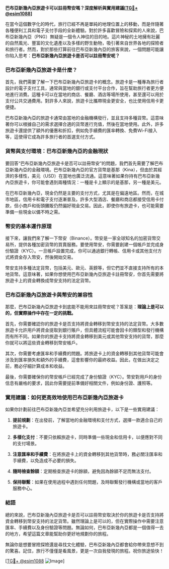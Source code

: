 **巴布亞新幾內亞旅遊卡可以註冊幣安嗎？深度解析與實用建議[[TG💪+ @esim1088](https://t.me/s/esim1088)]**

在當今這個數字化的時代，旅行已經不再是單純的地理位置上的移動，而是伴隨著各種便利工具和電子支付手段的全新體驗。對於許多喜歡冒險和探索的人來說，巴布亞新幾內亞（PNG）無疑是一個令人神往的目的地。這片神秘的土地擁有壯麗的自然風光、豐富的文化遺產以及多樣的野生動物，吸引著來自世界各地的探險者和旅行者。然而，對於那些打算前往巴布亞新幾內亞的旅客來說，一個問題可能讓你陷入思考：**巴布亞新幾內亞旅遊卡是否可以註冊幣安呢？**

### 巴布亞新幾內亞旅遊卡是什麼？

首先，我們需要了解一下巴布亞新幾內亞旅遊卡的概念。旅遊卡是一種專為旅行者設計的電子支付工具，通常與當地的銀行或支付平台合作，旨在幫助旅行者更方便地進行消費。這種卡可以在當地的商店、餐廳、酒店等場所使用，甚至還可以用於支付公共交通費用。對許多人來說，旅遊卡比攜帶現金更安全，也比使用信用卡更便捷。

巴布亞新幾內亞的旅遊卡通常由當地的金融機構發行，並且支持多種貨幣。這意味著你可以根據自己的需求選擇合適的貨幣進行充值，然後在當地使用。此外，許多旅遊卡還提供了額外的優惠和折扣，例如免手續費的匯率轉換、免費Wi-Fi接入等，這使得它成為許多旅行者的首選支付方式。

### 貨幣與支付環境：巴布亞新幾內亞的金融現狀

要回答“巴布亞新幾內亞旅遊卡是否可以註冊幣安”的問題，我們首先需要了解巴布亞新幾內亞的金融環境。巴布亞新幾內亞的官方貨幣是基那（Kina），但由於其經濟的多樣性，美元（USD）在當地也廣泛流通。這意味著如果你持有巴布亞新幾內亞旅遊卡，你可能會遇到兩種情況：一種是卡上顯示的是基那，另一種是美元。

在巴布亞新幾內亞，現金仍然是主要的支付方式，尤其是在偏遠地區。然而，在城市地區，信用卡和電子支付逐漸普及。許多大型酒店、餐廳和商店都接受信用卡付款，但小商戶和街頭攤販仍然偏好現金交易。因此，即使你有旅遊卡，也可能需要準備一些現金以備不時之需。

### 幣安的基本運作原理

接下來，讓我們來了解一下幣安（Binance）。幣安是一家全球知名的加密貨幣交易所，提供各種加密貨幣的買賣服務。要使用幣安，你需要創建一個帳戶並完成身份驗證（KYC）。一旦帳戶設置完成，你可以通過銀行轉帳、信用卡或其他支付方式將資金存入幣安，然後開始交易。

幣安支持多種法定貨幣，包括美元、歐元、英鎊等，但它們並不直接支持所有的本地貨幣。這意味著，如果你想使用巴布亞新幾內亞旅遊卡註冊幣安，你首先需要將旅遊卡上的資金轉換成幣安支持的法定貨幣。

### 巴布亞新幾內亞旅遊卡與幣安的兼容性

那麼，巴布亞新幾內亞旅遊卡到底能不能用來註冊幣安呢？答案是：**理論上是可以的，但實際操作中存在一定的挑戰。**

首先，你需要確認你的旅遊卡是否支持將資金轉移到幣安支持的法定貨幣。大多數旅遊卡允許用戶將資金提取到銀行賬戶，但具體流程可能會因卡的類型和發行機構而有所不同。如果你的旅遊卡支持將資金轉移到美元或其他幣安支持的貨幣，那麼你就可以將這些資金轉移到幣安帳戶。

其次，你需要考慮匯率和手續費的問題。將旅遊卡上的資金轉移到其他貨幣可能會涉及到匯率損失和額外的手續費，這會影響你的最終收益。因此，在做出決定之前，務必仔細計算成本和收益。

最後，你需要確保你的幣安帳戶已經完成了身份驗證（KYC）。幣安對用戶的身份信息有嚴格的要求，因此你需要提前準備好相關文件，例如身份證、護照等。

### 實用建議：如何更高效地使用巴布亞新幾內亞旅遊卡

如果你計劃前往巴布亞新幾內亞並希望充分利用旅遊卡，以下是一些實用建議：

1. **提前規劃**：在出發前，了解當地的金融環境和支付方式，選擇一款適合自己的旅遊卡。
   
2. **多樣化支付**：不要只依賴旅遊卡，同時準備一些現金和信用卡，以便應對不同的支付場景。

3. **注意匯率和手續費**：在將旅遊卡上的資金轉移到其他貨幣時，務必關注匯率和手續費，以免造成不必要的損失。

4. **隨時檢查餘額**：定期檢查旅遊卡的餘額，避免因為餘額不足而無法支付。

5. **保持聯繫**：如果在使用過程中遇到任何問題，及時聯繫發行機構或當地的客戶服務中心。

### 結語

總的來說，巴布亞新幾內亞旅遊卡是否可以註冊幣安取決於你的旅遊卡是否支持將資金轉移到幣安支持的法定貨幣。雖然理論上是可以的，但在實際操作中需要注意匯率、手續費以及身份驗證等問題。無論如何，巴布亞新幾內亞都是一個值得一去的地方，希望這篇文章能幫助你更好地規劃你的旅程。

無論你是想要冒險探險還是尋找文化體驗，巴布亞新幾內亞都會給你帶來意想不到的驚喜。記住，旅行不僅僅是看風景，更是一次自我發現的旅程。祝你旅途愉快！

[[TG💪+ @esim1088](https://t.me/s/esim1088) ![Image](https://i.postimg.cc/4NQfJmqS/Snipaste-2025-05-13-00-14-12.png)]